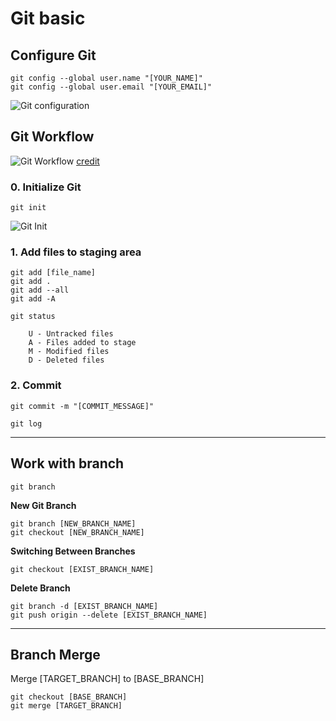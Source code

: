 # Git basic


## Configure Git
```
git config --global user.name "[YOUR_NAME]"
git config --global user.email "[YOUR_EMAIL]"
```

![Git configuration](img/git-config.png "Git Configuration")




## Git Workflow

![Git Workflow](img/git-workflow.avif "Git Workflow")
[credit](https://dev.to/mollynem/git-github--workflow-fundamentals-5496)



### 0. Initialize Git
```
git init
```
![Git Init](img/git-init.png)


### 1. Add files to staging area
```
git add [file_name]
git add .
git add --all
git add -A
```
```
git status

    U - Untracked files
    A - Files added to stage
    M - Modified files
    D - Deleted files
```

### 2. Commit
```
git commit -m "[COMMIT_MESSAGE]"
```
```
git log
```


---
## Work with branch
```
git branch
```

**New Git Branch**
```
git branch [NEW_BRANCH_NAME]
git checkout [NEW_BRANCH_NAME]
```

**Switching Between Branches**
```
git checkout [EXIST_BRANCH_NAME]
```

**Delete Branch**
```
git branch -d [EXIST_BRANCH_NAME]
git push origin --delete [EXIST_BRANCH_NAME]
```


---
## Branch Merge
Merge [TARGET_BRANCH] to [BASE_BRANCH]
```
git checkout [BASE_BRANCH]
git merge [TARGET_BRANCH]
```